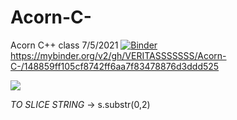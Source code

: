 # Acorn-C-
Acorn C++ class 7/5/2021
[![Binder](https://mybinder.org/badge_logo.svg)](https://mybinder.org/v2/gh/VERITASSSSSSS/Acorn-C-/HEAD)
https://mybinder.org/v2/gh/VERITASSSSSSS/Acorn-C-/148859ff105cf8742ff6aa7f83478876d3ddd525


<img src="https://media.geeksforgeeks.org/wp-content/cdn-uploads/Constants-in-C.png">

*TO SLICE STRING* -> s.substr(0,2)
